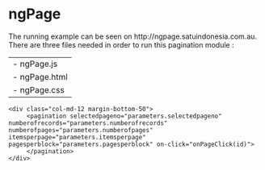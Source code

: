 # ngPage
<MTMarkdownOptions output='raw'>
The running example can be seen on http://ngpage.satuindonesia.com.au. There are three files needed in order to run this pagination module :
<table border="0" cellpadding="0" cellspacing="0" style="border:solid #1px #000000;">
<tr>
    <td>
        - ngPage.js    
    </td>
</tr>
<tr>
    <td>
        - ngPage.html
    </td>
</tr>
<tr>
    <td>
        - ngPage.css
    </td>
</tr>
</table>
</MTMarkdownOptions>

```
<div class="col-md-12 margin-bottom-50">
     <pagination selectedpageno="parameters.selectedpageno" numberofrecords="parameters.numberofrecords" numberofpages="parameters.numberofpages" itemsperpage="parameters.itemsperpage" pagesperblock="parameters.pagesperblock" on-click="onPageClick(id)">
     </pagination>
</div>
```
